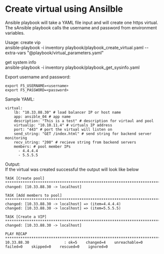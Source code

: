 # Create virtual using Ansilble
Ansible playbook will take a YAML file input and will create one https virtual.\
The sAnsible playbook calls the username and password from environment variables.

Usage:
create vip\
ansible-playbook -i inventory playbook/playbook_create_virtual.yaml --extra-vars "@playbook/virtual_parameters.yaml"

get system info\
ansible-playbook -i inventory playbook/playbook_get_sysinfo.yaml

Export username and password:
```
export F5_USERNAME=<username>
export F5_PASSWORD=<password>
```
Sample YAML:
```
virtual:
    lb: "10.33.88.30" # load balancer IP or host name
    app: ansible_04 # app name
    description: "This is a test" # description for virtaul and pool 
    virtualip: "10.10.11.4" # virtuals IP address
    port: "443" # port the virtual will listen on 
    send_string: "GET /index.html" # send string for backend server monitoring
    recv_string: "200" # recieve string from backend servers
    members: # pool member IPs 
      - 4.4.4.4
      - 5.5.5.5

```

Output:\
If the virtual was created successful the output will look like below
```
TASK [Create pool] *************************************************************************************************************************************************************************************************
changed: [10.33.88.30 -> localhost]

TASK [Add members to pool] *****************************************************************************************************************************************************************************************
changed: [10.33.88.30 -> localhost] => (item=4.4.4.4)
changed: [10.33.88.30 -> localhost] => (item=5.5.5.5)

TASK [Create a VIP] ************************************************************************************************************************************************************************************************
changed: [10.33.88.30 -> localhost]

PLAY RECAP *********************************************************************************************************************************************************************************************************
10.33.88.30                : ok=5    changed=4    unreachable=0    failed=0    skipped=0    rescued=0    ignored=0 
```





